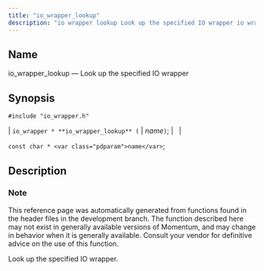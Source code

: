 ```yaml
---
title: "io_wrapper_lookup"
description: "io wrapper lookup Look up the specified IO wrapper io wrapper io wrapper lookup name const char name This reference page was automatically generated from functions found in the header files in the development branch The function described here may not exist in generally available versions of Momentum and may..."
---
```


<a name="apis.io_wrapper_lookup"></a> 
## Name

io_wrapper_lookup — Look up the specified IO wrapper

## Synopsis

`#include "io_wrapper.h"`

| `io_wrapper * **io_wrapper_lookup** (` | <var class="pdparam">name</var>`)`; |   |

`const char * <var class="pdparam">name</var>`;<a name="idp53806032"></a> 
## Description

### Note

This reference page was automatically generated from functions found in the header files in the development branch. The function described here may not exist in generally available versions of Momentum, and may change in behavior when it is generally available. Consult your vendor for definitive advice on the use of this function.

Look up the specified IO wrapper.